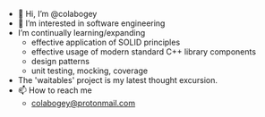 - 👋 Hi, I’m @colabogey
- 👀 I’m interested in software engineering
-  I’m continually learning/expanding
    - effective application of SOLID principles
    - effective usage of modern standard C++ library components
    - design patterns
    - unit testing, mocking, coverage
- The 'waitables' project is my latest thought excursion.
- 📫 How to reach me
     - colabogey@protonmail.com 

<!---
colabogey/colabogey is a ✨ special ✨ repository because its `README.md` (this file) appears on your GitHub profile.
You can click the Preview link to take a look at your changes.
--->
